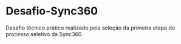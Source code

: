 # Desafio-Sync360
Desafio técnico prático realizado pela seleção da primeira etapa do processo seletivo da Sync360
